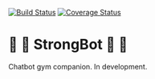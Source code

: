 [![Build Status](https://travis-ci.org/mottaquikarim/strongbot.svg?branch=fix-travis)](https://travis-ci.org/mottaquikarim/strongbot) [![Coverage Status](https://coveralls.io/repos/github/mottaquikarim/strongbot/badge.svg?branch=master&cachebust=1)](https://coveralls.io/github/mottaquikarim/strongbot?master)

# 💪 💪 StrongBot 👊 👊

Chatbot gym companion. In development.

